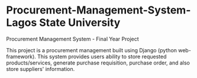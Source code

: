 # Procurement-Management-System- Lagos State University
Procurement Management System - Final Year Project

This project is a procurement management built using Django (python web-framework). 
This system provides users ability to store requested products/services, generate purchase requisition, purchase order, and also store suppliers' information.

